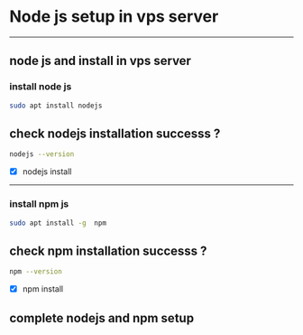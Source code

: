 # Node js setup in vps server

---

## node js and install in vps server

### install node js

```bash
sudo apt install nodejs
```

## check nodejs installation successs ?

```bash
nodejs --version
```

- [x] nodejs install

---

### install npm js

```bash
sudo apt install -g  npm
```

## check npm installation successs ?

```bash
npm --version
```

- [x] npm install

## complete nodejs and npm setup
